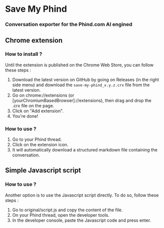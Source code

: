 # Save My Phind 
### Conversation exporter for the Phind.com AI engined

## Chrome extension
### How to install ?
Until the extension is published on the Chrome Web Store, you can follow these steps :
1. Download the latest version on GitHub by going on Releases (in the right side menu) and download the `save-my-phind_x.y.z.crx` file from the latest version.
2. Go on chrome://extensions (or \[yourChromiumBasedBrowser]://extensions), then drag and drop the .crx file on the page.
3. Click on "Add extension".
4. You're done!

### How to use ?
1. Go to your Phind thread.
2. Click on the extension icon.
3. It will automatically download a structured markdown file containing the conversation.

## Simple Javascript script
### How to use ?
Another option is to use the Javascript script directly. To do so, follow these steps :
1. Go to original/script.js and copy the content of the file.
2. On your Phind thread, open the developer tools.
3. In the developer console, paste the Javascript code and press enter.